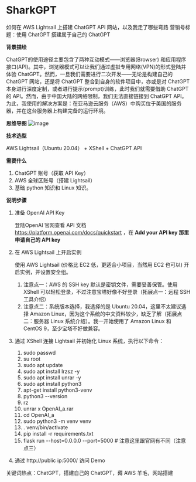 # SharkGPT

如何在 AWS Lightsail 上搭建 ChatGPT API 网站，以及我走了哪些弯路
营销号标题：使用 ChatGPT 搭建属于自己的 ChatGPT

**背景描绘**

ChatGPT的使用途径主要包含了两种互动模式——浏览器(Browser) 和应用程序接口(API)。其中，浏览器模式可以让我们通过虚拟专用网络(VPN)的形式登陆并体验 ChatGPT。然而，一旦我们需要进行二次开发——无论是构建自己的 ChatGPT 网站，还是将 ChatGPT 整合到自身的软件项目中，亦或是对 ChatGPT 本身进行深度定制，或者进行提示(prompt)训练，此时我们就需要借助 ChatGPT 的 API。然而，由于中国大陆的网络限制，我们无法直接链接到 ChatGPT API。为此，我使用的解决方案是：在亚马逊云服务（AWS）中购买位于美国的服务器，并在这台服务器上构建完备的运行环境。

**思维导图**
![image](https://github.com/Oishi-Ha/SharkGPT/assets/52454458/045f86f5-f4ff-4f31-baf4-e624657a81cb)

**技术选型**

AWS Lightsail（Ubuntu 20.04） + XShell + ChatGPT API

**需要什么**

1. ChatGPT 账号（获取 API Key）
2. AWS 全球区账号（搭建 Lightsail）
3. 基础 python 知识和 Linux 知识。

**说明步骤**

1. 准备 OpenAI API Key
    
    登陆OpenAI 官网查看 API 文档 https://platform.openai.com/docs/quickstart ，在 ****Add your API key 那里申请自己的 API key****
    
2. 在 AWS Lightsail 上开启实例
    
    使用 AWS Lightsail (价格比 EC2 低，更适合小项目，当然用 EC2 也可以) 开启实例，并设置安全组。
    
    1. 注意点一：AWS 的 SSH key 默认是密钥文件，需要妥善保管。使用 XShell 可以轻松登录，不过注意宝塔好像不好登录（拓展点一：远程 SSH 工具介绍）
    2. 注意点二：系统版本选择，我选择的是 Ubuntu 20.04，这里不太建议选择 Amazon Linux，因为这个系统的中文资料较少，缺乏了解（拓展点二：服务器 Linux 系统介绍）。我一开始使用了  Amazon Linux 和 CentOS 9，至少宝塔不好做兼容。
3. 通过 XShell 连接 Lightsail 并初始化 Linux 系统，执行以下命令：
    1. sudo passwd
    2. su root
    3. sudo apt update
    4. sudo apt install lrzsz -y
    5. sudo apt install unrar -y
    6. sudo apt install python3
    7. apt-get install python3-venv
    8. python3 --version
    9. rz
    10. unrar x OpenAI_a.rar
    11. cd OpenAI_a
    12. sudo python3 -m venv venv
    13. . venv/bin/activate
    14. pip install -r requirements.txt
    15. flask run --host=0.0.0.0 --port=5000   # 注意这里跟官网有不同（注意点三）
4. 通过 http://public ip:5000/ 访问 Demo
    
    

关键词热点：ChatGPT，搭建自己的 ChatGPT，薅 AWS 羊毛，网站搭建
